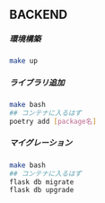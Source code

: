


## BACKEND

##### 環境構築
```bash
make up
```

##### ライブラリ追加
```bash
make bash
## コンテナに入るはず
poetry add [package名]
```

##### マイグレーション
```bash
make bash
## コンテナに入るはず
flask db migrate
flask db upgrade
```